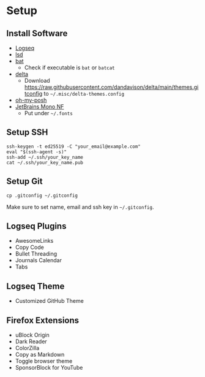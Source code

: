# Setup

## Install Software

- [Logseq](https://logseq.com/)
- [lsd](https://github.com/lsd-rs/lsd)
- [bat](https://github.com/sharkdp/bat)
  - Check if executable is `bat` or `batcat`
- [delta](https://github.com/dandavison/delta)
  - Download <https://raw.githubusercontent.com/dandavison/delta/main/themes.gitconfig> to `~/.misc/delta-themes.config`
- [oh-my-posh](https://ohmyposh.dev/)
- [JetBrains Mono NF](https://www.nerdfonts.com/font-downloads)
  - Put under `~/.fonts`

## Setup SSH

```shell
ssh-keygen -t ed25519 -C "your_email@example.com"
eval "$(ssh-agent -s)"
ssh-add ~/.ssh/your_key_name
cat ~/.ssh/your_key_name.pub
```

## Setup Git

```shell
cp .gitconfig ~/.gitconfig
```

Make sure to set name, email and ssh key in `~/.gitconfig`.

## Logseq Plugins

- AwesomeLinks
- Copy Code
- Bullet Threading
- Journals Calendar
- Tabs

## Logseq Theme

- Customized GitHub Theme

## Firefox Extensions

- uBlock Origin
- Dark Reader
- ColorZilla
- Copy as Markdown
- Toggle browser theme
- SponsorBlock for YouTube
